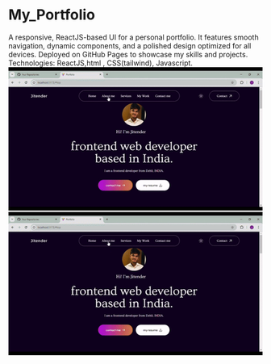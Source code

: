 # My_Portfolio
A responsive, ReactJS-based UI for a personal portfolio. It features smooth navigation, dynamic components, and a polished design optimized for all devices. Deployed on GitHub Pages to showcase my skills and projects.
Technologies: ReactJS,html , CSS(tailwind), Javascript.
![First GIF](Preview/Preview_dark.gif)
![Second GIF](Preview/Preview_dark.gif)
